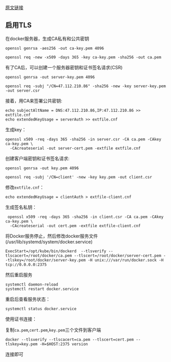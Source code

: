 [原文链接](https://www.cnblogs.com/xiaoqi/p/docker-tls.html)
## 启用TLS
在docker服务器，生成CA私有和公共密钥
```
openssl genrsa -aes256 -out ca-key.pem 4096

openssl req -new -x509 -days 365 -key ca-key.pem -sha256 -out ca.pem
```

有了CA后，可以创建一个服务器密钥和证书签名请求(CSR)


```
openssl genrsa -out server-key.pem 4096

openssl req -subj "/CN=47.112.210.86" -sha256 -new -key server-key.pem -out server.csr
```
接着，用CA来签署公共密钥:

```
echo subjectAltName = DNS:47.112.210.86,IP:47.112.210.86 >> extfile.cnf
echo extendedKeyUsage = serverAuth >> extfile.cnf
```
生成key：

```
openssl x509 -req -days 365 -sha256 -in server.csr -CA ca.pem -CAkey ca-key.pem \
  -CAcreateserial -out server-cert.pem -extfile extfile.cnf
```

创建客户端密钥和证书签名请求:


```
openssl genrsa -out key.pem 4096

openssl req -subj '/CN=client' -new -key key.pem -out client.csr
```
修改`extfile.cnf`：


```
echo extendedKeyUsage = clientAuth > extfile-client.cnf
```

生成签名私钥：

```
 openssl x509 -req -days 365 -sha256 -in client.csr -CA ca.pem -CAkey ca-key.pem \
  -CAcreateserial -out cert.pem -extfile extfile-client.cnf
```

将Docker服务停止，然后修改docker服务文件(/usr/lib/systemd/system/docker.service)

```
ExecStart=/opt/kube/bin/dockerd  --tlsverify --tlscacert=/root/docker/ca.pem --tlscert=/root/docker/server-cert.pem --tlskey=/root/docker/server-key.pem -H unix:///var/run/docker.sock -H tcp://0.0.0.0:2375
```
然后重启服务

```
systemctl daemon-reload
systemctl restart docker.service 
```
重启后查看服务状态：

```
systemctl status docker.service
```

使用证书连接：

复制`ca.pem`,`cert.pem`,`key.pem`三个文件到客户端

```
docker --tlsverify --tlscacert=ca.pem --tlscert=cert.pem --tlskey=key.pem -H=$HOST:2375 version
```

连接即可

